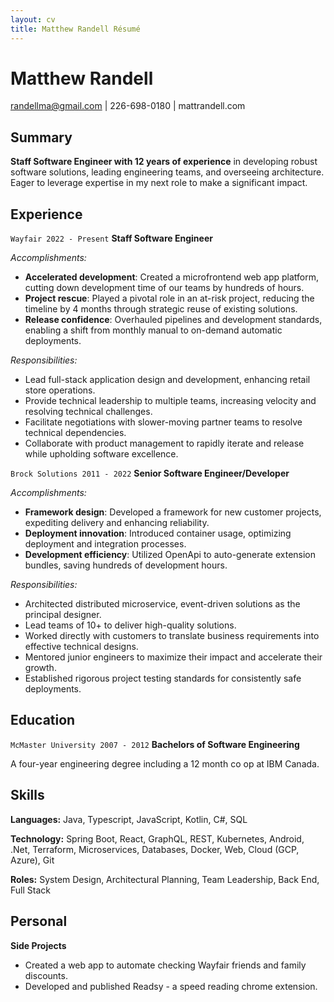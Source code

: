 ```yaml
---
layout: cv
title: Matthew Randell Résumé
---
```


# Matthew Randell
randellma@gmail.com | 226-698-0180 | mattrandell.com 

## Summary

**Staff Software Engineer with 12 years of experience** in developing robust software solutions, leading engineering teams, and overseeing architecture. Eager to leverage expertise in my next role to make a significant impact.

## Experience

`Wayfair 2022 - Present` __Staff Software Engineer__

_Accomplishments:_
- **Accelerated development**: Created a microfrontend web app platform, cutting down development time of our teams by hundreds of hours.
- **Project rescue**: Played a pivotal role in an at-risk project, reducing the timeline by 4 months through strategic reuse of existing solutions.
- **Release confidence**: Overhauled pipelines and development standards, enabling a shift from monthly manual to on-demand automatic deployments.

_Responsibilities:_
- Lead full-stack application design and development, enhancing retail store operations.
- Provide technical leadership to multiple teams, increasing velocity and resolving technical challenges.
- Facilitate negotiations with slower-moving partner teams to resolve technical dependencies.
- Collaborate with product management to rapidly iterate and release while upholding software excellence.

`Brock Solutions 2011 - 2022` __Senior Software Engineer/Developer__

_Accomplishments:_
- **Framework design**: Developed a framework for new customer projects, expediting delivery and enhancing reliability.
- **Deployment innovation**: Introduced container usage, optimizing deployment and integration processes.
- **Development efficiency**: Utilized OpenApi to auto-generate extension bundles, saving hundreds of development hours.

_Responsibilities:_
- Architected distributed microservice, event-driven solutions as the principal designer.
- Lead teams of 10+ to deliver high-quality solutions.
- Worked directly with customers to translate business requirements into effective technical designs.
- Mentored junior engineers to maximize their impact and accelerate their growth.
- Established rigorous project testing standards for consistently safe deployments.

## Education
`McMaster University 2007 - 2012`  __Bachelors of Software Engineering__

A four-year engineering degree including a 12 month co op at IBM Canada.

## Skills

__Languages:__ Java, Typescript, JavaScript, Kotlin, C#, SQL  

__Technology:__ Spring Boot, React, GraphQL, REST, Kubernetes, Android, .Net, Terraform, Microservices, Databases, Docker, Web, Cloud (GCP, Azure), Git

__Roles:__ System Design, Architectural Planning, Team Leadership, Back End, Full Stack

## Personal

__Side Projects__

- Created a web app to automate checking Wayfair friends and family discounts.
- Developed and published Readsy - a speed reading chrome extension.